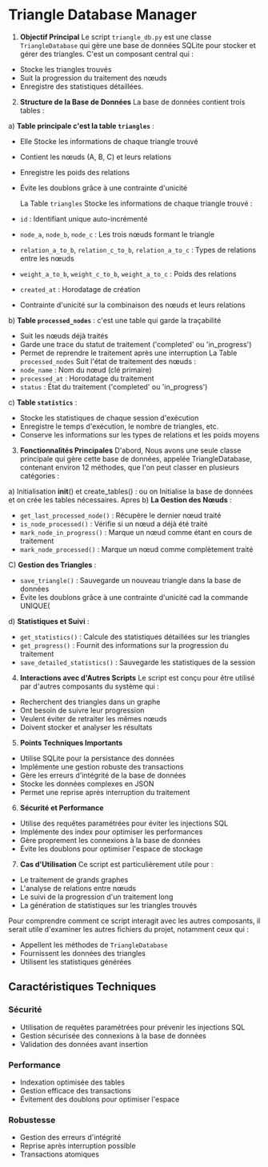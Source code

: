 # Triangle Database Manager

1. **Objectif Principal**
Le script `triangle_db.py` est une classe `TriangleDatabase` qui gère une base de données SQLite pour stocker et gérer des triangles. C'est un composant central qui :
- Stocke les triangles trouvés
- Suit la progression du traitement des nœuds
- Enregistre des statistiques détaillées.

2. **Structure de la Base de Données**
La base de données contient trois tables :

a) **Table principale c'est la table `triangles`** :
- Elle Stocke les informations de chaque triangle trouvé
- Contient les nœuds (A, B, C) et leurs relations
- Enregistre les poids des relations
- Évite les doublons grâce à une contrainte d'unicité 

  La Table `triangles`
Stocke les informations de chaque triangle trouvé :
- `id` : Identifiant unique auto-incrémenté
- `node_a`, `node_b`, `node_c` : Les trois nœuds formant le triangle
- `relation_a_to_b`, `relation_c_to_b`, `relation_a_to_c` : Types de relations entre les nœuds
- `weight_a_to_b`, `weight_c_to_b`, `weight_a_to_c` : Poids des relations
- `created_at` : Horodatage de création
- Contrainte d'unicité sur la combinaison des nœuds et leurs relations

b) **Table `processed_nodes`** : c'est une table qui garde la traçabilité 
- Suit les nœuds déjà traités
- Garde une trace du statut de traitement ('completed' ou 'in_progress')
- Permet de reprendre le traitement après une interruption
  La Table `processed_nodes`
Suit l'état de traitement des nœuds :
- `node_name` : Nom du nœud (clé primaire)
- `processed_at` : Horodatage du traitement
- `status` : État du traitement ('completed' ou 'in_progress')

c) **Table `statistics`** :
- Stocke les statistiques de chaque session d'exécution
- Enregistre le temps d'exécution, le nombre de triangles, etc.
- Conserve les informations sur les types de relations et les poids moyens

3. **Fonctionnalités Principales**
D'abord, Nous avons une seule classe principale qui gère cette base de données, appelée TriangleDatabase, contenant environ 12 méthodes, que l'on peut classer en plusieurs catégories :

a) Initialisation
__init__() et create_tables() : ou on Initialise la base de données et on crée les tables nécessaires. 
Apres 
b) **La Gestion des Nœuds** :
- `get_last_processed_node()` : Récupère le dernier nœud traité 
- `is_node_processed()` : Vérifie si un nœud a déjà été traité
- `mark_node_in_progress()` : Marque un nœud comme étant en cours de traitement
- `mark_node_processed()` : Marque un nœud comme complètement traité

C) **Gestion des Triangles** :
- `save_triangle()` : Sauvegarde un nouveau triangle dans la base de données
- Évite les doublons grâce à une contrainte d'unicité cad la commande UNIQUE(

d) **Statistiques et Suivi** :
- `get_statistics()` : Calcule des statistiques détaillées sur les triangles
- `get_progress()` : Fournit des informations sur la progression du traitement
- `save_detailed_statistics()` : Sauvegarde les statistiques de la session

4. **Interactions avec d'Autres Scripts**
Le script est conçu pour être utilisé par d'autres composants du système qui :
- Recherchent des triangles dans un graphe
- Ont besoin de suivre leur progression
- Veulent éviter de retraiter les mêmes nœuds
- Doivent stocker et analyser les résultats

5. **Points Techniques Importants**
- Utilise SQLite pour la persistance des données
- Implémente une gestion robuste des transactions
- Gère les erreurs d'intégrité de la base de données
- Stocke les données complexes en JSON
- Permet une reprise après interruption du traitement

6. **Sécurité et Performance**
- Utilise des requêtes paramétrées pour éviter les injections SQL
- Implémente des index pour optimiser les performances
- Gère proprement les connexions à la base de données
- Évite les doublons pour optimiser l'espace de stockage

7. **Cas d'Utilisation**
Ce script est particulièrement utile pour :
- Le traitement de grands graphes
- L'analyse de relations entre nœuds
- Le suivi de la progression d'un traitement long
- La génération de statistiques sur les triangles trouvés

Pour comprendre comment ce script interagit avec les autres composants, il serait utile d'examiner les autres fichiers du projet, notamment ceux qui :
- Appellent les méthodes de `TriangleDatabase`
- Fournissent les données des triangles
- Utilisent les statistiques générées

## Caractéristiques Techniques

### Sécurité
- Utilisation de requêtes paramétrées pour prévenir les injections SQL
- Gestion sécurisée des connexions à la base de données
- Validation des données avant insertion

### Performance
- Indexation optimisée des tables
- Gestion efficace des transactions
- Évitement des doublons pour optimiser l'espace

### Robustesse
- Gestion des erreurs d'intégrité
- Reprise après interruption possible
- Transactions atomiques


